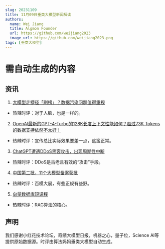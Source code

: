 ```yaml
---
slug: 20231109
title: 11月09日垂类大模型新闻解读
authors:
  name: Wei Jiang
  title: Algmon Founder
  url: https://github.com/weijiang2023
  image_url: https://github.com/weijiang2023.png
tags: [垂类大模型]
---
```


# 需自动生成的内容
## 资讯

1. [大模型走捷径「刷榜」？数据污染问题值得重视](https://mp.weixin.qq.com/s/kdtSsg3Xggjnd9Z2nsa9xg)
* 热辣时评：对于人脑，也是一样的。

2. [OpenAI最新的GPT-4-Turbo的128K长度上下文性能如何？超过73K Tokens的数据支持依然不太好！](https://mp.weixin.qq.com/s/DiG92jRy9iRCXmRLjUAxOA)
* 热辣时评：宣传总比实际效果要差一点，这蛮正常。

3. [ChatGPT遭遇DDoS黑客攻击，出现周期性中断](https://finance.sina.com.cn/tech/discovery/2023-11-09/doc-imztzekn7646871.shtml)
* 热辣时评：DDoS是古老且有效的“攻击”手段。

4. [中国第二批，11个大模型备案获批](https://mp.weixin.qq.com/s/-q9VTr8CUluarWW2D9qWbw)
* 热辣时评：百模大展，有些正规有些野。

5. [向量数据库短课程](https://twitter.com/AndrewYNg/status/1722307022400475238?s=20)
* 热辣时评：RAG算法的核心。

## 声明

我们感谢小红花技术论坛，奇绩大模型日报，机器之心，量子位，Science AI等提供原始数据源。时评由算法妈妈垂类大模型自动生成。